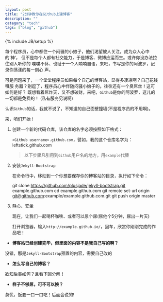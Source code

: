 ```yaml
---
layout: post
title: "2分钟教你在Github上建博客"
description: ""
category: "tech"
tags: ["blog", "github"]
---
```

{% include JB/setup %}

每个程序员，心中都住一个闷骚的小娘子，他们渴望被人关注，成为众人心中的‘神’，
但不是每个人都有社交能力，于是博客、微博应运而生。或许你没办法拉住别人听你的
喋喋不休、也耻于一个人喃喃自语，来吧，书写是你的阿波罗，记录你荡漾的每一刻心
声。

可是问题来了，一个堂堂程序员如果每个自己的博客站，显得多凄凉啊？自己花钱租服
务器？别逗了，程序员心中伴随闷骚小娘子的，往往还有一个臭屌丝！这可如何是好？
既想看着屌炸天，又不想破财，来吧，`Github`是你的阿波罗，这儿的一切都是免费的！
(私有服务另说啊)

认识`Github`的话，我就不说了，不知道的自己面壁撞墙(不是程序员的不用啊)。

来，咱们开始！

1. 创建一个新的代码仓库，该仓库的名字必须按照如下格式：

   `<Github username>.github.com`，譬如，我的这个仓库名字为：leftstick.github.com

   > 以下步骤凡引用到`Github`用户名的地方，用`example`代替

2. 安装`Jekyll-Bootstrap`

   在命令行中，移动到一个你想要保存你的博客站的目录，执行如下命令：

    git clone https://github.com/plusjade/jekyll-bootstrap.git example.github.com
    cd example.github.com
    git remote set-url origin git@github.com:example/example.github.com.git
    git push origin master

3. 静心、安坐
    
   现在，让我们一起喝杯咖啡、或者可以尿个尿(尿他个5分钟，尿出一片天)

   打开浏览器，输入`http://example.github.io/`，回车，欣赏你刚刚完成的作品吧！


- **博客站已经创建完毕，但里面的内容不是我自己写的啊？**
    
没错，那是`Jekyll-Bootstrap`预置的内容，需要自己改的

- **怎么写自己的博客？**
    
欲知后事如何？且看下回分解！

- **样子不够屌，可不可以换？**
  
莫慌，饭要一口一口吃！后面会说的!